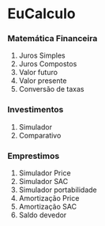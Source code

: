 # EuCalculo

### Matemática Financeira

1. Juros Simples
2. Juros Compostos
3. Valor futuro
4. Valor presente
5. Conversão de taxas


### Investimentos

1. Simulador
2. Comparativo

### Emprestimos

1. Simulador Price
2. Simulador SAC
3. Simulador portabilidade
4. Amortização Price
5. Amortização SAC
6. Saldo devedor
